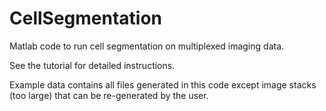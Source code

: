 # CellSegmentation
Matlab code to run cell segmentation on multiplexed imaging data. 

See the tutorial for detailed instructions.

Example data contains all files generated in this code except image stacks (too large) that can be re-generated by the user.
